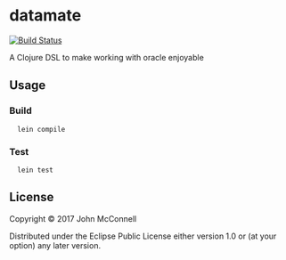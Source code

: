 # datamate
[![Build Status](https://travis-ci.org/johnmcconnell/datamate.svg?branch=master)](https://travis-ci.org/johnmcconnell/datamate)

A Clojure DSL to make working with oracle enjoyable

## Usage

### Build

```
  lein compile
```

### Test

```
  lein test
```

## License

Copyright © 2017 John McConnell

Distributed under the Eclipse Public License either version 1.0 or (at
your option) any later version.
